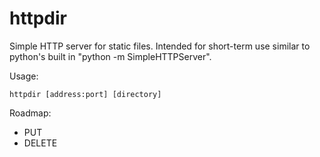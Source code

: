 httpdir
=====

Simple HTTP server for static files. Intended for short-term use similar to python's built in "python -m SimpleHTTPServer".

Usage:

    httpdir [address:port] [directory]

Roadmap:
- PUT
- DELETE

